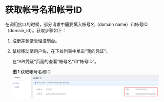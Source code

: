 # 获取帐号名和帐号ID<a name="modelarts_03_0148"></a>

在调用接口的时候，部分请求中需要填入帐号名（domain name）和帐号ID（domain\_id）。获取步骤如下：

1.  注册并登录管理控制台。
2.  鼠标移动至用户名，在下拉列表中单击“我的凭证“。

    在“API凭证“页面的查看“帐号名“和“帐号ID“。

    **图 1**  获取帐号名和ID<a name="fig816634061619"></a>  
    ![](figures/获取帐号名和ID.png "获取帐号名和ID")


